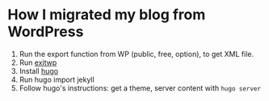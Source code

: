# How I migrated my blog from WordPress

1. Run the export function from WP (public, free, option), to get XML file.
2. Run [exitwp](https://github.com/thomasf/exitwp)
3. Install [hugo](https://gohugo.io/)
4. Run hugo import jekyll <exit-wp converted folder> <new folder for hugo>
5. Follow hugo's instructions: get a theme, server content with ```hugo server```

